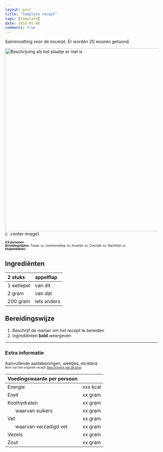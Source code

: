 ```yaml
---
layout: post
title: "Template recept"
tags: [template]
date: 2019-01-08
comments: true
---
```


Samenvatting voor de excerpt. Er worden 20 wooren getoond.

<img src="{{ site.baseurl }}/assets/images/malakov-taart.png" alt="Beschrijving als het plaatje er niet is" style="width: 600px;"/>{: .center-image}

<sub><sup>
**XX personen**    
**Bereidingstijden:** Totaal: xx; Voorbereiding: xx; Kooktijd: xx; Oventijd: xx; Wachttijd: xx  
**Hulpmiddelen:**
</sup></sub>

## Ingrediënten
<!-- Ingredieënten in volgorde van gebruik -->
<!-- Gebruik de header van de tabel voor het eerste ingrediënt i.v.m. uitlijning -->
<!-- Eventueel extra kolommen toevoegen als de lijst te lang wordt -->

| 2 stuks    | appelflap   |
|:---------- |:----------- |
| 1 eetlepel | van dit     |
| 2 gram     | van dat     |
| 200 gram   | iets anders |

## Bereidingswijze
1. Beschrijf de manier om het recept te bereiden
2. Ingrediënten **bold** weergeven

-----------------------------------------------------------------------
### Extra informatie  
Aanvullende aantekeningen, weetjes, etcetera  
<sub><sup>
Bron van het originele recept: [Beschrijving van de bron](https://www.google.com "Google's Homepage")  
</sup></sub>  

| **Voedingswaarde per persoon**             |          |
|:------------------------------------------ | --------:|
| Energie                                    | xxx kcal |
| Eiwit                                      |  xx gram |
| Koolhydraten                               |  xx gram |
| &nbsp; &nbsp; &nbsp; waarvan suikers       |  xx gram |
| Vet                                        |  xx gram |
| &nbsp; &nbsp; &nbsp; waarvan verzadigd vet |  xx gram |
| Vezels                                     |  xx gram |
| Zout                                       |  xx gram |
